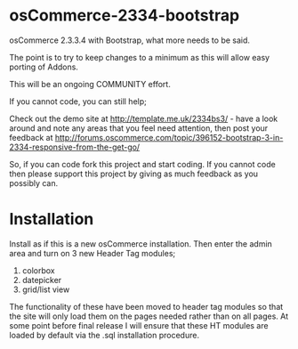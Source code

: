 osCommerce-2334-bootstrap
=========================

osCommerce 2.3.3.4 with Bootstrap, what more needs to be said.  

The point is to try to keep changes to a minimum as this will allow easy porting of Addons.


This will be an ongoing COMMUNITY effort.  

If you cannot code, you can still help;

Check out the demo site at http://template.me.uk/2334bs3/ - have a look around and note any areas that you feel need attention, then post your feedback at http://forums.oscommerce.com/topic/396152-bootstrap-3-in-2334-responsive-from-the-get-go/

So, if you can code fork this project and start coding.  If you cannot code then please support this project by giving as much feedback as you possibly can.


Installation
============

Install as if this is a new osCommerce installation.  Then enter the admin area and turn on 3 new Header Tag modules;

1.  colorbox
2.  datepicker
3.  grid/list view

The functionality of these have been moved to header tag modules so that the site will only load them on the pages needed rather than on all pages.  At some point before final release I will ensure that these HT modules are loaded by default via the .sql installation procedure.



